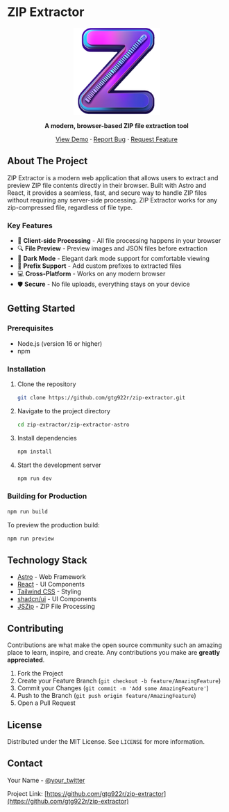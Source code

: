 # ZIP Extractor

<div align="center">
  <img src="/doc/zip-extractor.png" alt="ZIP Extractor Logo" width="200"/>
  <p><strong>A modern, browser-based ZIP file extraction tool</strong></p>
  <p>
    <a href="https://gtg922r.github.io/zip-extractor/">View Demo</a>
    ·
    <a href="https://github.com/gtg922r/zip-extractor/issues">Report Bug</a>
    ·
    <a href="https://github.com/gtg922r/zip-extractor/issues">Request Feature</a>
  </p>
</div>

## About The Project

ZIP Extractor is a modern web application that allows users to extract and preview ZIP file contents directly in their browser. Built with Astro and React, it provides a seamless, fast, and secure way to handle ZIP files without requiring any server-side processing. ZIP Extractor works for any zip-compressed file, regardless of file type.

### Key Features

- 🚀 **Client-side Processing** - All file processing happens in your browser
- 🔍 **File Preview** - Preview images and JSON files before extraction
- 🌙 **Dark Mode** - Elegant dark mode support for comfortable viewing
- 📁 **Prefix Support** - Add custom prefixes to extracted files
- 💻 **Cross-Platform** - Works on any modern browser
- 🛡️ **Secure** - No file uploads, everything stays on your device

## Getting Started

### Prerequisites

- Node.js (version 16 or higher)
- npm

### Installation

1. Clone the repository
   ```sh
   git clone https://github.com/gtg922r/zip-extractor.git
   ```

2. Navigate to the project directory
   ```sh
   cd zip-extractor/zip-extractor-astro
   ```

3. Install dependencies
   ```sh
   npm install
   ```

4. Start the development server
   ```sh
   npm run dev
   ```

### Building for Production

```sh
npm run build
```

To preview the production build:
```sh
npm run preview
```

## Technology Stack

- [Astro](https://astro.build/) - Web Framework
- [React](https://reactjs.org/) - UI Components
- [Tailwind CSS](https://tailwindcss.com/) - Styling
- [shadcn/ui](https://ui.shadcn.com/) - UI Components
- [JSZip](https://stuk.github.io/jszip/) - ZIP File Processing

## Contributing

Contributions are what make the open source community such an amazing place to learn, inspire, and create. Any contributions you make are **greatly appreciated**.

1. Fork the Project
2. Create your Feature Branch (`git checkout -b feature/AmazingFeature`)
3. Commit your Changes (`git commit -m 'Add some AmazingFeature'`)
4. Push to the Branch (`git push origin feature/AmazingFeature`)
5. Open a Pull Request

## License

Distributed under the MIT License. See `LICENSE` for more information.

## Contact

Your Name - [@your_twitter](https://twitter.com/your_twitter)

Project Link: [https://github.com/gtg922r/zip-extractor](https://github.com/gtg922r/zip-extractor)
